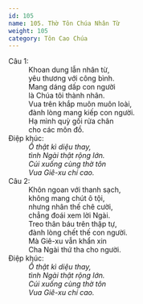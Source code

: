 ```yaml
---
id: 105
name: 105. Thờ Tôn Chúa Nhân Từ
weight: 105
category: Tôn Cao Chúa
---
```

<dl><dt>Câu 1:</dt><dd data-verse="1">Khoan dung lẫn nhân từ, <br/>yêu thương với công bình. <br/>Mang dáng dấp con người <br/>là Chúa tôi thành nhân. <br/>Vua trên khắp muôn muôn loài, <br/>đành lòng mang kiếp con người. <br/>Hạ mình quỳ gối rửa chân <br/>cho các môn đồ. </dd><dt>Điệp khúc:</dt><dd data-chorus="1"><em>Ồ thật kì diệu thay, <br/>tình Ngài thật rộng lớn. <br/>Cúi xuống cùng thờ tôn <br/>Vua Giê-xu chí cao. </em></dd><dt>Câu 2:</dt><dd data-verse="2">Khôn ngoan với thanh sạch, <br/>không mang chút ô tội, <br/>nhưng nhân thế chê cười, <br/>chẳng đoái xem lời Ngài. <br/>Treo thân báu trên thập tự, <br/>đành lòng chết thế con người. <br/>Mà Giê-xu vẫn khẩn xin <br/>Cha Ngài thứ tha cho người. </dd><dt>Điệp khúc:</dt><dd data-chorus="1"><em>Ồ thật kì diệu thay, <br/>tình Ngài thật rộng lớn. <br/>Cúi xuống cùng thờ tôn <br/>Vua Giê-xu chí cao. </em></dd></dl>
